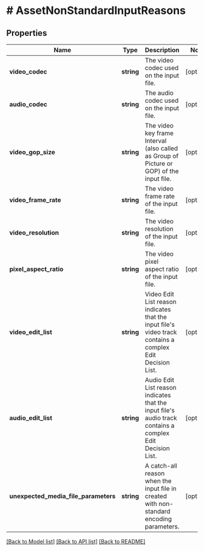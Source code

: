 # # AssetNonStandardInputReasons

## Properties

Name | Type | Description | Notes
------------ | ------------- | ------------- | -------------
**video_codec** | **string** | The video codec used on the input file. | [optional]
**audio_codec** | **string** | The audio codec used on the input file. | [optional]
**video_gop_size** | **string** | The video key frame Interval (also called as Group of Picture or GOP) of the input file. | [optional]
**video_frame_rate** | **string** | The video frame rate of the input file. | [optional]
**video_resolution** | **string** | The video resolution of the input file. | [optional]
**pixel_aspect_ratio** | **string** | The video pixel aspect ratio of the input file. | [optional]
**video_edit_list** | **string** | Video Edit List reason indicates that the input file&#39;s video track contains a complex Edit Decision List. | [optional]
**audio_edit_list** | **string** | Audio Edit List reason indicates that the input file&#39;s audio track contains a complex Edit Decision List. | [optional]
**unexpected_media_file_parameters** | **string** | A catch-all reason when the input file in created with non-standard encoding parameters. | [optional]

[[Back to Model list]](../../README.md#models) [[Back to API list]](../../README.md#endpoints) [[Back to README]](../../README.md)
